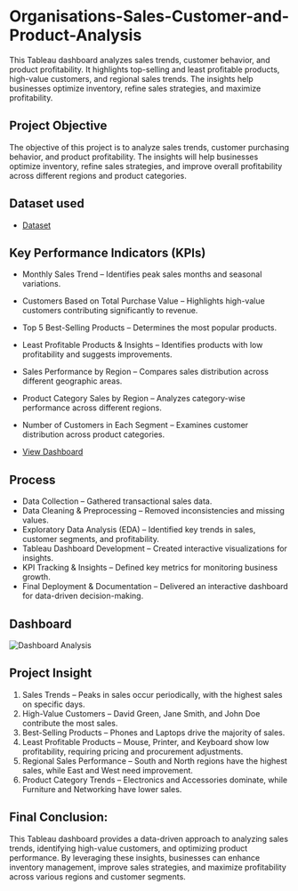 # Organisations-Sales-Customer-and-Product-Analysis
This Tableau dashboard analyzes sales trends, customer behavior, and product profitability. It highlights top-selling and least profitable products, high-value customers, and regional sales trends. The insights help businesses optimize inventory, refine sales strategies, and maximize profitability.

 ## Project Objective
The objective of this project is to analyze sales trends, customer purchasing behavior, and product profitability. The insights will help businesses optimize inventory, refine sales strategies, and improve overall profitability across different regions and product categories.
 
 ## Dataset used
 - <a href="https://github.com/inileshverma/Power-BI-Superstore-Data-Analysis/blob/main/Superstore_dataset.csv">Dataset</a>
 
 ## Key Performance Indicators (KPIs)
- Monthly Sales Trend – Identifies peak sales months and seasonal variations.
- Customers Based on Total Purchase Value – Highlights high-value customers contributing significantly to revenue.
- Top 5 Best-Selling Products – Determines the most popular products.
- Least Profitable Products & Insights – Identifies products with low profitability and suggests improvements.
- Sales Performance by Region – Compares sales distribution across different geographic areas.
- Product Category Sales by Region – Analyzes category-wise performance across different regions.
- Number of Customers in Each Segment – Examines customer distribution across product categories.
 
 - <a href="https://github.com/inileshverma/Power-BI-Superstore-Data-Analysis/blob/main/Superstore%20Data%20Analysis.png](https://github.com/inileshverma/Organisations-Sales-Customer-and-Product-Analysis/blob/main/Dashboard%20Analysis.png">View Dashboard</a>
 
 ## Process
- Data Collection – Gathered transactional sales data.
- Data Cleaning & Preprocessing – Removed inconsistencies and missing values.
- Exploratory Data Analysis (EDA) – Identified key trends in sales, customer segments, and profitability.
- Tableau Dashboard Development – Created interactive visualizations for insights.
- KPI Tracking & Insights – Defined key metrics for monitoring business growth.
- Final Deployment & Documentation – Delivered an interactive dashboard for data-driven decision-making.
 
 ## Dashboard
![Dashboard Analysis](https://github.com/user-attachments/assets/f39bc044-961b-4141-a3f1-ce233ac57312)

 
 
 ## Project Insight
1. Sales Trends – Peaks in sales occur periodically, with the highest sales on specific days.
2. High-Value Customers – David Green, Jane Smith, and John Doe contribute the most sales.
3. Best-Selling Products – Phones and Laptops drive the majority of sales.
4. Least Profitable Products – Mouse, Printer, and Keyboard show low profitability, requiring pricing and procurement adjustments.
5. Regional Sales Performance – South and North regions have the highest sales, while East and West need improvement.
6. Product Category Trends – Electronics and Accessories dominate, while Furniture and Networking have lower sales.
 
 ## Final Conclusion:
This Tableau dashboard provides a data-driven approach to analyzing sales trends, identifying high-value customers, and optimizing product performance. By leveraging these insights, businesses can enhance inventory management, improve sales strategies, and maximize profitability across various regions and customer segments.
